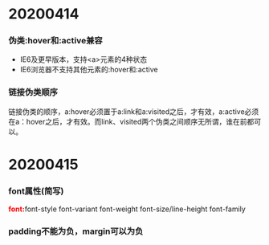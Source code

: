 # 20200414
### 伪类:hover和:active兼容
- IE6及更早版本，支持\<a>元素的4种状态
- IE6浏览器不支持其他元素的:hover和:active
### 链接伪类顺序
链接伪类的顺序，a:hover必须置于a:link和a:visited之后，才有效，a:active必须在a：hover之后，才有效。而link、visited两个伪类之间顺序无所谓，谁在前都可以。

# 20200415
### font属性(简写)
<font color='red'><strong>font:</strong></font>font-style font-variant font-weight font-size/line-height font-family
### padding不能为负，margin可以为负
